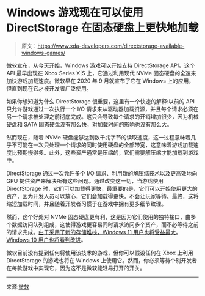 # Windows 游戏现在可以使用 DirectStorage 在固态硬盘上更快地加载

> 原文：<https://www.xda-developers.com/directstorage-available-windows-games/>

微软宣布，从今天开始，Windows 游戏可以开始支持 DirectStorage API。这个 API 最早出现在 Xbox Series X|S 上，它通过利用现代 NVMe 固态硬盘的全速来加快游戏加载速度。微软早在 2020 年 9 月就宣布了它在 Windows 上的应用，但直到现在它才被开发者广泛使用。

如果你想知道为什么 DirectStorage 很重要，这里有一个快速的解释:以前的 API 只允许游戏通过一次执行一个 I/O 请求来从驱动器加载资源，并且每个请求必须在另一个请求被处理之前彻底完成。这只会导致每个请求的开销增加很少，因为机械硬盘和 SATA 固态硬盘没有那么快，对加载时间的影响也没有那么大。

然而现在，随着 NVMe 硬盘能够达到数千兆字节的读取速度，这一过程意味着几乎不可能在一次只处理一个请求的同时使用硬盘的全部带宽，这意味着游戏加载速度比预期慢得多。此外，这些资产通常是压缩的，它们需要解压缩才能加载到游戏中。

DirectStorage 通过一次允许多个 I/O 请求、利用新的解压缩技术以及更高效地向 GPU 提供资产来解决所有这些问题。通过改变这一切，当游戏使用 DirectStorage 时，它们可以加载得更快，最重要的是，它们可以开始使用更大的资产，因为开发人员可以放心，它们会加载得更快，不会让玩家等待。最终，这将缩短加载时间，并且随着开发者习惯于在游戏中拥有更多细节纹理。

然而，这个好处对 NVMe 固态硬盘更有利，这是因为它们使用的独特接口，由多个数据访问队列组成，这使得游戏更容易同时请求访问多个资产，而不必等待之前的请求完成。[由于采用了新的存储堆栈，Windows 11 用户也将受益最大](https://www.xda-developers.com/windows-11-auto-hdr-direct-storage/)。 [Windows 10 用户也将看到改进](https://www.xda-developers.com/microsofts-directstorage-api-for-games-is-coming-to-windows-10/)。

微软目前没有提到任何将使用该技术的游戏，但你可以假设任何在 Xbox 上利用 DirectStorage 的游戏也将在 Windows 上使用它。然而，你必须等待个别开发者在每款游戏中实现它，因为这不是微软能轻易打开的开关。

* * *

来源:[微软](https://devblogs.microsoft.com/directx/directstorage-api-available-on-pc/)